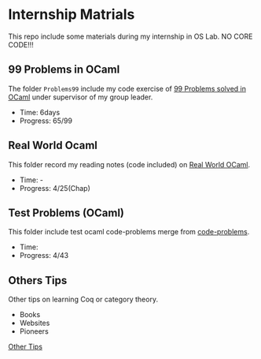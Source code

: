 # Internship Matrials

This repo include some materials during my internship in OS Lab. NO CORE CODE!!!

## 99 Problems in OCaml

The folder `Problems99` include my code exercise of [99 Problems solved in OCaml](https://ocaml.org/learn/tutorials/99problems.html) under supervisor of my group leader.

- Time: 6days
- Progress: 65/99

## Real World Ocaml

This folder record my reading notes (code included) on [Real World OCaml](https://dev.realworldocaml.org/install.html).

- Time: -
- Progress: 4/25(Chap)

## Test Problems (OCaml)

This folder include test ocaml code-problems merge from [code-problems](https://github.com/yuanqing/code-problems).

- Time:
- Progress: 4/43

## Others Tips

Other tips on learning Coq or category theory.

- Books
- Websites
- Pioneers

[Other Tips](sometips.md)

<!-- TODO -->
